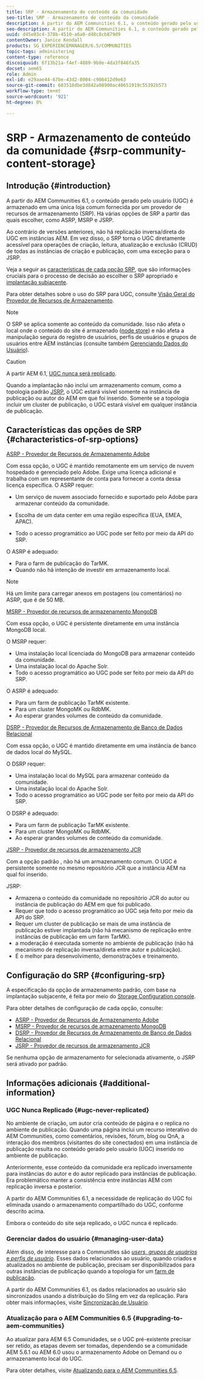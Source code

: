 ```yaml
---
title: SRP - Armazenamento de conteúdo da comunidade
seo-title: SRP - Armazenamento de conteúdo da comunidade
description: A partir do AEM Communities 6.1, o conteúdo gerado pelo usuário (UGC) é armazenado em um único armazenamento comum fornecido por um provedor de recursos de armazenamento (SRP)
seo-description: A partir do AEM Communities 6.1, o conteúdo gerado pelo usuário (UGC) é armazenado em um único armazenamento comum fornecido por um provedor de recursos de armazenamento (SRP)
uuid: d45e03c4-378b-4510-a6a0-d48c8cb879d9
contentOwner: Janice Kendall
products: SG_EXPERIENCEMANAGER/6.5/COMMUNITIES
topic-tags: administering
content-type: reference
discoiquuid: 6f13b21a-f4ef-4889-9b8e-4da3f846fa35
docset: aem65
role: Admin
exl-id: e29aae44-67be-43d2-8004-c986412d9e63
source-git-commit: 603518dbe3d842a08900ac40651919c55392b573
workflow-type: tm+mt
source-wordcount: '921'
ht-degree: 0%

---
```


# SRP - Armazenamento de conteúdo da comunidade {#srp-community-content-storage}

## Introdução {#introduction}

A partir do AEM Communities 6.1, o conteúdo gerado pelo usuário (UGC) é armazenado em uma única loja comum fornecida por um provedor de recursos de armazenamento (SRP). Há várias opções de SRP a partir das quais escolher, como ASRP, MSRP e JSRP.

Ao contrário de versões anteriores, não há replicação inversa/direta do UGC em instâncias AEM. Em vez disso, o SRP torna o UGC diretamente acessível para operações de criação, leitura, atualização e exclusão (CRUD) de todas as instâncias de criação e publicação, com uma exceção para o JSRP.

Veja a seguir as [características de cada opção SRP](#characteristics-of-srp-options), que são informações cruciais para o processo de decisão ao escolher o SRP apropriado e [implantação subjacente](/help/communities/topologies.md).

Para obter detalhes sobre o uso do SRP para UGC, consulte [Visão Geral do Provedor de Recursos de Armazenamento](/help/communities/srp.md).

>[!NOTE]
>
>O SRP se aplica somente ao conteúdo da comunidade. Isso não afeta o local onde o conteúdo do site é armazenado ([node store](/help/sites-deploying/data-store-config.md)) e não afeta a manipulação segura do registro de usuários, perfis de usuários e grupos de usuários entre AEM instâncias (consulte também [Gerenciando Dados do Usuário](#managing-user-data)).

>[!CAUTION]
>
>A partir AEM 6.1, [UGC nunca será replicado](#ugc-never-replicated).
>
>Quando a implantação não inclui um armazenamento comum, como a topologia padrão [JSRP](/help/communities/topologies.md#jsrp), o UGC estará visível somente na instância de publicação ou autor do AEM em que foi inserido. Somente se a topologia incluir um cluster de publicação, o UGC estará visível em qualquer instância de publicação.

## Características das opções de SRP {#characteristics-of-srp-options}

[ASRP - Provedor de Recursos de Armazenamento Adobe](/help/communities/asrp.md)

Com essa opção, o UGC é mantido remotamente em um serviço de nuvem hospedado e gerenciado pelo Adobe. Exige uma licença adicional e trabalha com um representante de conta para fornecer a conta dessa licença específica. O ASRP requer:

* Um serviço de nuvem associado fornecido e suportado pelo Adobe para armazenar conteúdo da comunidade.
* Escolha de um data center em uma região específica (EUA, EMEA, APAC).

* Todo o acesso programático ao UGC pode ser feito por meio da API do SRP.

O ASRP é adequado:

* Para o farm de publicação do TarMK.
* Quando não há intenção de investir em armazenamento local.

>[!NOTE]
>
>Há um limite para carregar anexos em postagens (ou comentários) no ASRP, que é de 50 MB.

[MSRP - Provedor de recursos de armazenamento MongoDB](/help/communities/msrp.md)

Com essa opção, o UGC é persistente diretamente em uma instância MongoDB local.

O MSRP requer:

* Uma instalação local licenciada do MongoDB para armazenar conteúdo da comunidade.
* Uma instalação local do Apache Solr.
* Todo o acesso programático ao UGC pode ser feito por meio da API do SRP.

O ASRP é adequado:

* Para um farm de publicação TarMK existente.
* Para um cluster MongoMK ou RdbMK.
* Ao esperar grandes volumes de conteúdo da comunidade.

[DSRP - Provedor de Recursos de Armazenamento de Banco de Dados Relacional](/help/communities/dsrp.md)

Com essa opção, o UGC é mantido diretamente em uma instância de banco de dados local do MySQL.

O DSRP requer:

* Uma instalação local do MySQL para armazenar conteúdo da comunidade.
* Uma instalação local do Apache Solr.
* Todo o acesso programático ao UGC pode ser feito por meio da API do SRP.

O DSRP é adequado:

* Para um farm de publicação TarMK existente.
* Para um cluster MongoMK ou RdbMK.
* Ao esperar grandes volumes de conteúdo da comunidade.

[JSRP - Provedor de recursos de armazenamento JCR](/help/communities/jsrp.md)

Com a opção padrão , não há um armazenamento comum. O UGC é persistente somente no mesmo repositório JCR que a instância AEM na qual foi inserido.

JSRP:

* Armazena o conteúdo da comunidade no repositório JCR do autor ou instância de publicação do AEM em que foi publicado.
* Requer que todo o acesso programático ao UGC seja feito por meio da API do SRP.
* Requer um cluster de publicação se mais de uma instância de publicação estiver implantada (não há mecanismo de replicação entre instâncias de publicação em um farm TarMK).
* a moderação é executada somente no ambiente de publicação (não há mecanismo de replicação inversa/direta entre autor e publicação).
* É o melhor para desenvolvimento, demonstrações e treinamento.

## Configuração do SRP {#configuring-srp}

A especificação da opção de armazenamento padrão, com base na implantação subjacente, é feita por meio do [Storage Configuration console](/help/communities/srp-config.md).

Para obter detalhes de configuração de cada opção, consulte:

* [ASRP - Provedor de Recursos de Armazenamento Adobe](/help/communities/asrp.md)
* [MSRP - Provedor de recursos de armazenamento MongoDB](/help/communities/msrp.md)
* [DSRP - Provedor de Recursos de Armazenamento de Banco de Dados Relacional](/help/communities/dsrp.md)
* [JSRP - Provedor de recursos de armazenamento JCR](/help/communities/jsrp.md)

Se nenhuma opção de armazenamento for selecionada ativamente, o JSRP será ativado por padrão.

## Informações adicionais {#additional-information}

### UGC Nunca Replicado {#ugc-never-replicated}

No ambiente de criação, um autor cria conteúdo de página e o replica no ambiente de publicação. Quando uma página inclui um recurso interativo do AEM Communities, como comentários, revisões, fórum, blog ou QnA, a interação dos membros (visitantes do site conectados) em uma instância de publicação resulta no conteúdo gerado pelo usuário (UGC) inserido no ambiente de publicação.

Anteriormente, esse conteúdo da comunidade era replicado inversamente para instâncias do autor e do autor replicado para instâncias de publicação. Era problemático manter a consistência entre instâncias AEM com replicação inversa e posterior.

A partir do AEM Communities 6.1, a necessidade de replicação do UGC foi eliminada usando o armazenamento compartilhado do UGC, conforme descrito acima.

Embora o conteúdo do site seja replicado, o UGC nunca é replicado.

### Gerenciar dados do usuário {#managing-user-data}

Além disso, de interesse para o CommunitIes são [*users*, *grupos de usuários* e *perfis de usuário*](/help/communities/users.md). Esses dados relacionados ao usuário, quando criados e atualizados no ambiente de publicação, precisam ser disponibilizados para outras instâncias de publicação quando a topologia for um [farm de publicação](/help/sites-deploying/recommended-deploys.md#tarmk-farm).

A partir do AEM Communities 6.1, os dados relacionados ao usuário são sincronizados usando a distribuição do Sling em vez da replicação. Para obter mais informações, visite [Sincronização de Usuário](/help/communities/sync.md).

### Atualização para o AEM Communities 6.5 {#upgrading-to-aem-communities}

Ao atualizar para AEM 6.5 Comunidades, se o UGC pré-existente precisar ser retido, as etapas devem ser tomadas, dependendo se a comunidade AEM 5.6.1 ou AEM 6.0 usou o armazenamento Adobe on Demand ou o armazenamento local do UGC.

Para obter detalhes, visite [Atualizando para o AEM Communities 6.5](/help/communities/upgrade.md).
